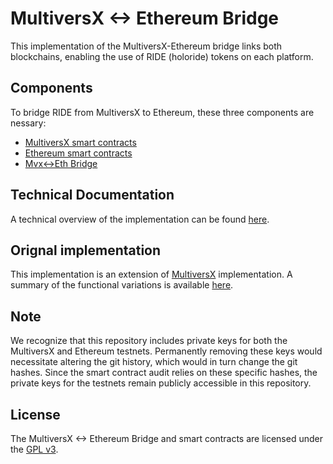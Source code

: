 # MultiversX <-> Ethereum Bridge

This implementation of the MultiversX-Ethereum bridge links both blockchains, enabling the use of RIDE (holoride) tokens on each platform.

## Components
To bridge RIDE from MultiversX to Ethereum, these three components are nessary:
- [MultiversX smart contracts](rs/README.md)
- [Ethereum smart contracts](sol/README.md)
- [Mvx<->Eth Bridge](bridge/README.md)

## Technical Documentation
A technical overview of the implementation can be found [here](docs/tech_docs.md).

## Orignal implementation
This implementation is an extension of [MultiversX](https://github.com/multiversx/mx-bridge-eth-go) implementation. A summary of the functional variations is available [here](CHANGES.md).

## Note
We recognize that this repository includes private keys for both the MultiversX and Ethereum testnets. Permanently removing these keys would necessitate altering the git history, which would in turn change the git hashes. Since the smart contract audit relies on these specific hashes, the private keys for the testnets remain publicly accessible in this repository.

## License
The MultiversX <-> Ethereum Bridge and smart contracts are licensed under the [GPL v3](LICENSE).
